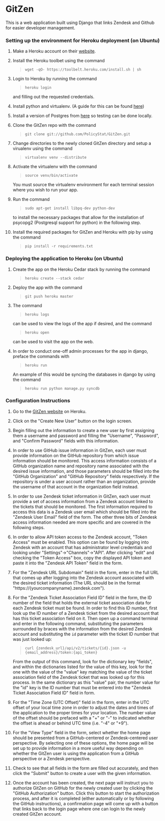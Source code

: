 # GitZen

This is a web application built using Django that links Zendesk and Github for
easier developer management.


### Setting up the environment for Heroku deployment (on Ubuntu)

1. Make a Heroku account on their [website](http://www.heroku.com/).

2. Install the Heroku toolbet using the command
	>`wget -qO- https://toolbelt.heroku.com/install.sh | sh`

3. Login to Heroku by running the command
	>`heroku login`

	and filling out the requested credentials.

4. Install python and virtualenv. (A guide for this can be found
[here](http://docs.python-guide.org/en/latest/starting/install/linux/))

5. Install a version of Postgres from
[here](http://www.postgresql.org/download/) so testing can be done locally.

6. Clone the GitZen repo with the command
	>`git clone git://github.com/PolicyStat/GitZen.git`

7. Change directories to the newly cloned GitZen directory and setup a virualenv
using the command
	>`virtualenv venv --distribute`

8. Activate the virtualenv with the command
	>`source venv/bin/activate`
		
	You must source the virtualenv environment for each terminal session where
you wish to run your app.

9. Run the command
	>`sudo apt-get install libpq-dev python-dev`

	to install the necessary packages that allow for the installation of
psycopg2 (Postgresql support for python) in the following step.

10. Install the required packages for GitZen and Heroku with pip by using the
command
	>`pip install -r requirements.txt` 


### Deploying the application to Heroku (on Ubuntu)

1. Create the app on the Heroku Cedar stack by running the command
	>`heroku create --stack cedar`

2. Deploy the app with the command
	>`git push heroku master`

3. The command
	>`heroku logs`

	can be used to view the logs of the app if desired, and the command
	>`heroku open`

	can be used to visit the app on the web.

4. In order to conduct one-off admin processes for the app in django, preface
the commands with
	>`heroku run`

	An example of this would be syncing the databases in django by using the
command
	>`heroku run python manage.py syncdb`


### Configuration Instructions

1. Go to the [GitZen website](http://gitzen.herokuapp.com) on Heroku.

2. Click on the "Create New User" button on the login screen.

3. Begin filling out the information to create a new user by first assigning
them a username and password and filling the "Username", "Password", and
"Confirm Password" fields with this information.

4. In order to use GitHub issue information in GitZen, each user must provide
information on the GitHub repository from which issue information should be
monitored. This access information consists of a GitHub organization name and
repository name associated with the desired issue information, and those
parameters should be filled into the "GitHub Organization" and "GitHub
Repository" fields respectively. If the repository is under a user account
rather than an organization, provide the username of that account in the
organization field instead.

5. In order to use Zendesk ticket information in GitZen, each user must provide
a set of access information from a Zendesk account linked to the tickets that
should be monitored. The first information required to access this data is a
Zendesk user email which should be filled into the "Zendesk User Email" field of
the form. The other three bits of Zendesk access information needed are more
specific and are covered in the following steps.

6. In order to allow API token access to the Zendesk account, "Token Access"
must be enabled. This option can be found by logging into Zendesk with an
account that has administrator level credentials and looking under
"Settings"->"Channels"->"API". After clicking "edit" and checking the "Token
Access" box, copy the displayed API token and paste it into the "Zendesk API
Token" field in the form.

7. For the "Zendesk URL Subdomain" field in the form, enter in the full
URL that comes up after logging into the Zendesk account associated with the
desired ticket information (The URL should be in the format
"https://\{yourcompanyname\}.zendesk.com").

8. For the "Zendesk Ticket Association Field ID" field in the form, the ID
number of the field that holds the external ticket association data for each
Zendesk ticket must be found. In order to find this ID number, first look up the
ID number of a Zendesk ticket from the desired account that has this ticket
association field on it. Then open up a command terminal and enter in the
following command, substituting the parameters surrounded by braces with the
information from the desired Zendesk account and substituting the `id` parameter
with the ticket ID number that was just looked up:
	>`curl {zendesk_url}/api/v2/tickets/{id}.json -u
	>{email_address}/token:{api_token}`

	From the output of this command, look for the dictionary key "fields", and
within the dictionaries listed for the value of this key, look for the one with
the value of the "value" key matching the value of the ticket association field
of the Zendesk ticket that was looked up for this process. In the same
dictionary as this "value" pair, the number value for the "id" key is the ID
number that must be entered into the "Zendesk Ticket Association Field ID" field
in form.

9. For the "Time Zone (UTC Offset)" field in the form, enter in the UTC offset
of your local time zone in order to adjust the dates and times of the
application to the proper times for your location. The number value of the
offset should be prefaced with a "+" or "-" to indicated whether the offset is
ahead or behind UTC time (i.e. "-4" or "+9").

11. For the "View Type" field in the form, select whether the home page should
be presented from a GitHub-centered or Zendesk-centered user perspective. By
selecting one of these options, the home page will be set up to provide
information in a more useful way depending on whether the GitZen user is using
the application from a GitHub perspective or a Zendesk perspective. 

12. Check to see that all fields in the form are filled out accurately, and then
click the "Submit" button to create a user with the given information.

13. Once the account has been created, the next page will instruct you to
authorize GitZen on GitHub for the newly created user by clicking the "GitHub
Authorization" button. Click this button to start the authorization process, and
after it is completed (either automatically or by following the GitHub
instructions), a confirmation page will come up with a button that links back to
the login page where one can login to the newly created GitZen account. 
